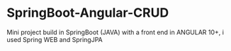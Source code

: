 # SpringBoot-Angular-CRUD
Mini project build in SpringBoot (JAVA) with a front end in ANGULAR 10+, i used Spring WEB and SpringJPA
